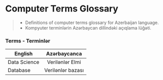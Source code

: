 # Computer Terms Glossary
>  * Definitions of computer terms glossary for Azerbaijan language. 
>  * Kompyuter terminlərin Azərbaycan dillindəki açıqlama lüğəti.


### Terms - Terminlər

| English| Azərbaycanca|
| ------------- |:-------------:|
|Data Science | Verilənlər Elmi|
|Database| Verilənlər bazası|